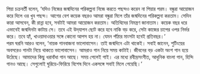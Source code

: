 পিয়া চক্রবর্তী বলেন, ‘যদিও নিজের জন্মদিনের পরিকল্পনা নিজে করতে পছন্দও করেন না পিয়ার পরম। বন্ধুরা আয়োজন করে দিলে ওর খুব পছন্দ। আগের বেশ কয়েক বছরও আমরা বন্ধুরা মিলে তাঁর জন্মদিনের পরিকল্পনা করতাম। সেদিন কারা আসবেন, কী রান্না হবে, সবটাই আমরা আয়োজন করতাম। অতিথিদের নিমন্ত্রণ জানাতাম। কয়েক বছর ধরে এভাবেই জন্মদিনটা কাটায় সে। তবে এই উদ্‌যাপন ছোট করে হবে নাকি বড় করে, সেটা কাজের চাপের ওপর নির্ভর করে। তবে হ্যাঁ, খাওয়াদাওয়ার সঙ্গে কোনো আপস হয় না। যেমন পাঁঠার মাংসটা হবেই প্রতিবছর।’  
পরম ঘরনি আরও বলেন, ‘নায়ক গানবাজনা ভালোবাসেন। তাই জন্মদিনে এটা থাকেই। সবাই জানেন, শুটিংয়ের অবসরেও গানটা নিয়ে থাকতে ভালোবাসেন। আমরাও গান নিয়ে সময় কাটাই। জীবনের বড় একটা অংশ গান হয়ে উঠেছে। আমাদের কিছু ধরাবাঁধা গান আছে। সময় পেলেই গাই। এর মধ্যে রবীন্দ্রসংগীত, আধুনিক বাংলা গান, হিন্দি গানও আছে। সেগুলোই ঘুরিয়ে-ফিরিয়ে বিশেষ দিনে একসঙ্গে সবাই মিলে গেয়েছি।’
